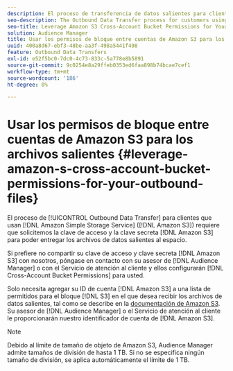 ```yaml
---
description: El proceso de transferencia de datos salientes para clientes que utilizan Amazon Simple Storage Service (Amazon S3) requiere que solicitemos su clave de acceso y clave secreta de Amazon S3 para poder entregar los archivos de datos salientes a su bloque.
seo-description: The Outbound Data Transfer process for customers using Amazon Simple Storage Service (Amazon S3) requires us to ask for your Amazon S3 access key and secret key, in order to deliver the outbound data files to your bucket.
seo-title: Leverage Amazon S3 Cross-Account Bucket Permissions for Your Outbound Files
solution: Audience Manager
title: Usar los permisos de bloque entre cuentas de Amazon S3 para los archivos salientes
uuid: 400a8d67-ebf3-48be-aa3f-498a5441f498
feature: Outbound Data Transfers
exl-id: e52f5bc0-7dc0-4c73-833c-5a778e8b5891
source-git-commit: 9c0254e8a29ffeb0353ed6faa898b74bcae7cef1
workflow-type: tm+mt
source-wordcount: '186'
ht-degree: 0%

---
```


# Usar los permisos de bloque entre cuentas de Amazon S3 para los archivos salientes {#leverage-amazon-s-cross-account-bucket-permissions-for-your-outbound-files}

El proceso de [!UICONTROL Outbound Data Transfer] para clientes que usan [!DNL Amazon Simple Storage Service] ([!DNL Amazon S3]) requiere que solicitemos la clave de acceso y la clave secreta [!DNL Amazon S3] para poder entregar los archivos de datos salientes al espacio.

Si prefiere no compartir su clave de acceso y clave secreta [!DNL Amazon S3] con nosotros, póngase en contacto con su asesor de [!DNL Audience Manager] o con el Servicio de atención al cliente y ellos configurarán [!DNL Cross-Account Bucket Permissions] para usted.

Solo necesita agregar su ID de cuenta [!DNL Amazon S3] a una lista de permitidos para el bloque [!DNL S3] en el que desea recibir los archivos de datos salientes, tal como se describe en la [documentación de Amazon S3](https://docs.aws.amazon.com/AmazonS3/latest/dev/example-walkthroughs-managing-access-example2.html). Su asesor de [!DNL Audience Manager] o el Servicio de atención al cliente le proporcionarán nuestro identificador de cuenta de [!DNL Amazon S3].

>[!NOTE]
>
>Debido al límite de tamaño de objeto de Amazon S3, Audience Manager admite tamaños de división de hasta 1 TB. Si no se especifica ningún tamaño de división, se aplica automáticamente el límite de 1 TB.

